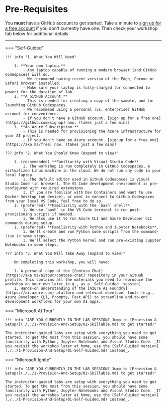 # Pre-Requisites

You **must** have a GitHub account to get started. Take a minute to [sign up for a free account](https://github.com/signup) if you don't currently have one. Then check your workshop tab below for additional details.

---

=== "Self-Guided"

    !!! info "1. What You Will Need"   

        1. **Your own laptop.**
            - Any laptop capable of running a modern browser (and GitHub Codespaces) will do.
            - We recommend having recent version of the Edge, Chrome or Safari browser installed.
            - Make sure your laptop is fully-charged (or connected to power) for the duration of lab.
        1. **A GitHub Account.**
            - This is needed for creating a copy of the sample, and for launching GitHub Codespaces.
            - We recommend using a personal (vs. enterprise) GitHub account for convenience.
            - If you don't have a GitHub account, [sign up for a free one](https://github.com/signup) now. (takes just a few mins)
        1. **An Azure Subscription.**
            - This is needed for provisioning the Azure infrastructure for your AI project.
            - If you don't have an Azure account, [signup for a free one](https://aka.ms/free) now. (takes just a few mins)

    ??? info "2. What You Should Know (expand to view)"   

        1. (recommended) **Familiarity with Visual Studio Code** 
            1. The workshop is run completely in GitHub Codespaces, a virtualized Linux machine in the cloud. We do not run any code in your local laptop.
            1. The default editor used in GitHub Codespaces is Visual Studio Code (in browser). The VS Code development environment is pre-configured with required extensions.
            1. If you are familiar with Dev Containers and want to use Docker Desktop (on device), or want to connect to GitHub Codespaces from your local VS Code, feel free to do so.
        1. (preferred) **Familiarity with the `bash` shell**.
            1. We use `bash` in the VS Code terminal to run post-provisioning scripts if needed.
            1. We also use it to run Azure CLI and Azure Developer CLI commands during setup. 
        1. (preferred) **Familiarity with Python and Jupyter Notebooks**.
            1. We'll create and run Python code scripts from the command-line in some steps.
            1. We'll select the Python kernel and run pre-existing Jupyter Notebooks in some steps.

    ??? info "3. What You Will Take Away (expand to view)"   

        On completing this workshop, you will have:
        
        1. A personal copy of the [Contoso Chat](https://aka.ms/aitour/contoso-chat) repository in your GitHub profile. This contains all the materials you need to reproduce the workshop on your own later (e.g., as a _Self-Guided_ session).
        1. Hands-on understanding of the [Azure AI Foundry](https://ai.azure.com) platform and relevant developer tools (e.g., Azure Developer CLI, Prompty, Fast API) to streamline end-to-end development workflows for your own AI apps.
        
=== "Microsoft AI Tour"

    !!! info "ARE YOU CURRENTLY IN THE LAB SESSION? Jump to [Provision & Setup!](./../1-Provision-And-Setup/02-Skillable.md) to get started!"  

    The instructor-guided labs are setup with everything you need to get started. To get the most from this session, you should have some familiarity with Python, Jupyter Notebooks and Visual Studio Code. _If you revisit the workshop later at home, use the [Self-Guided version](./../1-Provision-And-Setup/01-Self-Guided.md) instead_.

=== "Microsoft Ignite"

    !!! info "ARE YOU CURRENTLY IN THE LAB SESSION? Jump to [Provision & Setup!](./../1-Provision-And-Setup/02-Skillable.md) to get started!"   

    The instructor-guided labs are setup with everything you need to get started. To get the most from this session, you should have some familiarity with Python, Jupyter Notebooks and Visual Studio Code. _If you revisit the workshop later at home, use the [Self-Guided version](./../1-Provision-And-Setup/01-Self-Guided.md) instead_.
